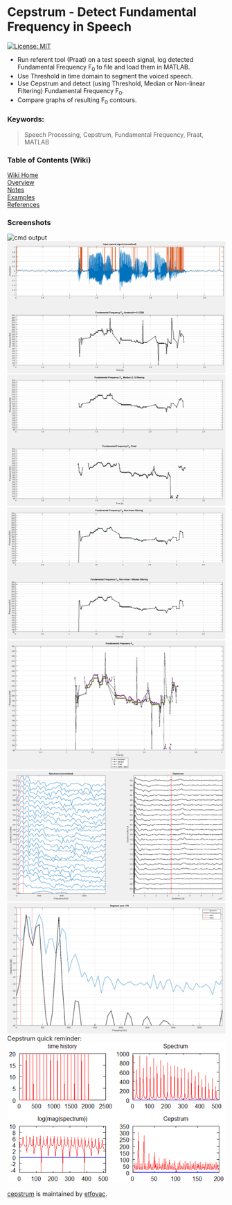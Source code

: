 # Cepstrum - Detect Fundamental Frequency in Speech
[![License: MIT](https://img.shields.io/badge/License-MIT-blue.svg)](https://github.com/etfovac/cepstrum/blob/main/LICENSE) 

* Run referent tool (Praat) on a test speech signal, log detected Fundamental Frequency F<sub>0</sub> to file and load them in MATLAB.  
* Use Threshold in time domain to segment the voiced speech.  
* Use Cepstrum and detect (using Threshold, Median or Non-linear Filtering) Fundamental Frequency F<sub>0</sub>.  
* Compare graphs of resulting F<sub>0</sub> contours. 

### Keywords:  
> Speech Processing, Cepstrum, Fundamental Frequency, Praat, MATLAB  

### Table of Contents (Wiki)
[Wiki Home](https://github.com/etfovac/cepstrum/wiki)  
[Overview](https://github.com/etfovac/cepstrum/wiki/Overview)  
[Notes](https://github.com/etfovac/cepstrum/wiki/Notes)  
[Examples](https://github.com/etfovac/cepstrum/wiki/Examples)  
[References](https://github.com/etfovac/cepstrum/wiki/References)  

### Screenshots 

<img src="./graphics/cmd output.png" alt="cmd output"> 
<img src="./graphics/Fig 1.png" alt="Fig 1"> 
<img src="./graphics/Fig 2.png" alt="Fig 2"> 
<img src="./graphics/Fig 3.png" alt="Fig 3"> 
<img src="./graphics/Fig 4.png" alt="Fig 4"> 
<img src="./graphics/Fig 5.png" alt="Fig 5"> 
<img src="./graphics/Fig 6.png" alt="Fig 6"> 
Cepstrum quick reminder:   
<img src="./graphics/Cepstrum_signal_analysis.png" alt="[Cepstrum_signal_analysis](https://en.wikipedia.org/wiki/Cepstrum#/media/File:Cepstrum_signal_analysis.png)">

[cepstrum](https://github.com/etfovac/cepstrum) is maintained by [etfovac](https://github.com/etfovac).

